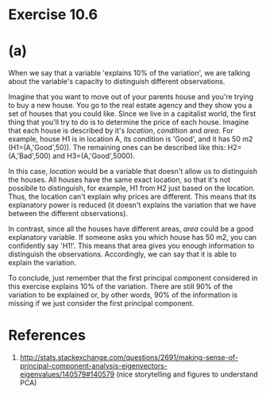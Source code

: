 
# Exercise 10.6

# (a)

When we say that a variable 'explains 10% of the variation', we are talking about the variable's capacity to distinguish different observations.

Imagine that you want to move out of your parents house and you're trying to buy a new house. You go to the real estate agency and they show you a set of houses that you could like. Since we live in a capitalist world, the first thing that you'll try to do is to determine the price of each house. Imagine that each house is described by it's *location*, *condition* and *area*. For example, house H1 is in location A, its condition is 'Good', and it has 50 m2 (H1=(A,'Good',50)). The remaining ones can be described like this: H2=(A,'Bad',500) and H3=(A,'Good',5000).

In this case, *location* would be a variable that doesn't allow us to distinguish the houses. All houses have the same exact location, so that it's not possibile to distinguish, for example, H1 from H2 just based on the location. Thus, the location can't explain why prices are different. This means that its explanatory power is reduced (it doesn't explains the variation that we have between the different observations).

In contrast, since all the houses have different areas, *area* could be a good explanatory variable. If someone asks you which house has 50 m2, you can confidently say 'H1!'. This means that area gives you enough information to distinguish the observations. Accordingly, we can say that it is able to explain the variation. 

To conclude, just remember that the first principal component considered in this exercise explains 10% of the variation. There are still 90% of the variation to be explained or, by other words, 90% of the information is missing if we just consider the first principal component.

# References
1. http://stats.stackexchange.com/questions/2691/making-sense-of-principal-component-analysis-eigenvectors-eigenvalues/140579#140579  (nice storytelling and figures to understand PCA)
